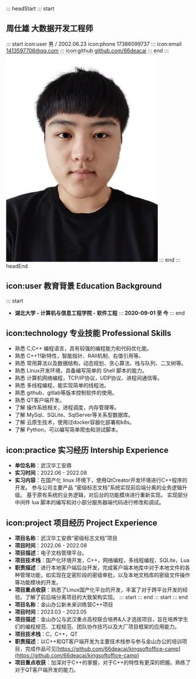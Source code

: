 ::: headStart
::: start
## 周仕雄 **大数据开发工程师**
::: start
icon:user 男 / 2002.06.23
icon:phone 17386099737
:::
icon:email [1413597706@qq.com](1413597706@qq.com)
:::
icon:github [github.com/66deacai](https://github.com/66deacai)
::: end
:::
![个人头像](https://github.com/66deacai/CV_ZhouShixiong/blob/master/ZhouShixiong.jpg)
::: end
::: headEnd

## icon:user 教育背景 Education Background
::: start
- **湖北大学 - 计算机与信息工程学院 - 软件工程**
:::
**2020-09-01 至 今**
::: end

## icon:technology 专业技能 Professional Skills
- 熟悉 C,C++ 编程语言，具有较强的编程能力和代码优化能。
- 熟悉 C++11新特性，智能指针、RAII机制、右值引用等。
- 熟悉 常用算法以及数据结构，动态规划、贪心算法、栈与队列、二叉树等。
- 熟悉 Linux开发环境，具备编写简单的 Shell 脚本的能力。
- 熟悉 计算机网络编程，TCP/IP协议，UDP协议、进程间通信等。
- 熟悉 多线程编程，能实现简单的线程池。
- 熟悉 github、gitlab等版本控制软件的使用。
- 熟悉 QT客户端开发。
- 了解 操作系统相关，进程调度，内存管理等。
- 了解 MySql、SQLite、SqlServer等关系型数据库。
- 了解 云原生技术，使用过docker容器化部署和k8s。
- 了解 Python，可以编写简单爬虫和测试脚本。

## icon:practice 实习经历 Intership Experience
- **单位名称**：武汉华工安鼎
- **实习时间**：2022.06 - 2022.08
- **实习内容**：在国产化 linux  环境下，使用QtCreator开发环境进行C++程序的开发。
参与公司主要产品 “密级标志文档”系统实现前后端分离的业务逻辑升级。
基于原有系统的业务逻辑，对后台的功能模块进行重新实现。
实现部分中间件 lua 脚本的编写和对小部分服务器端代码进行修改和调试。

## icon:project 项目经历 Project Experience
- **项目名称**：武汉华工安鼎“密级标志文档”项目
- **项目时间**：2022.06 - 2022.08
- **项目描述**：电子文档管理平台。
- **项目技术栈**：国产化环境开发，C++，网络编程，多线程编程，SQLite，Lua
- **职责描述**：进行本地客户端后台开发，完成客户端本地库中对于本地文件的各种管理功能，如实现在定密阶段的密级审批，以及本地文档库的密级文件操作等功能模块的开发。
- **项目重点收获**：熟悉了Linux国产化平台的开发，丰富了对于跨平台开发的经验。了解了前后端分离项目的大致架构实现。
::: start
::: end
::: start
::: end
- **项目名称**：金山办公新未来训练营C++项目
- **项目时间**：2023.03 - 2023.05
- **项目描述**：金山办公与武汉重点高校联合培养&人才选拔项目，旨在培养学生们的编程规范、工程规范、团队协作技巧以及大厂项目框架的应用能力。
- **项目技术栈**：C，C++，QT
- **职责描述**：以C++和QT客户端开发为主要技术栈参与参与金山办公的培训项目，完成作品可见[https://github.com/66deacai/kingsoftoffice-camp](https://github.com/66deacai/kingsoftoffice-camp)
- **项目重点收获**：加深对于C++的掌握，对于C++的特性有更深的把握。熟练了对于QT客户端开发的能力。



